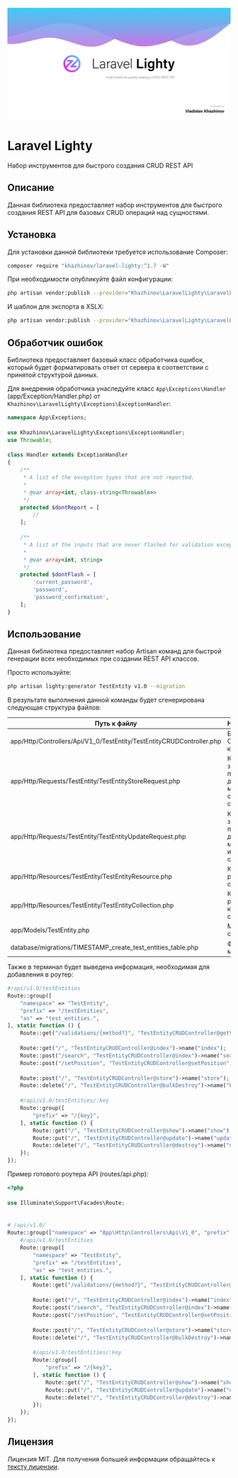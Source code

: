 
<p align="center"><img src="/art/header.jpg" alt="Social Card of Laravel Lighty"></p>

# Laravel Lighty

Набор инструментов для быстрого создания CRUD REST API

## Описание

Данная библиотека предоставляет набор инструментов для быстрого создания REST API для базовых CRUD операций над сущностями.

## Установка

Для установки данной библиотеки требуется использование Composer:

```bash
composer require "khazhinov/laravel-lighty:^1.7 -W"
```

При необходимости опубликуйте файл конфигурации:

```bash
php artisan vendor:publish --provider="Khazhinov\LaravelLighty\LaravelLightyServiceProvider" --tag="config"
```

И шаблон для экспорта в XSLX:

```bash
php artisan vendor:publish --provider="Khazhinov\LaravelLighty\LaravelLightyServiceProvider" --tag="views"
```

## Обработчик ошибок

Библиотека предоставляет базовый класс обработчика ошибок, который будет форматировать ответ от сервера в соответствии с принятой структурой данных.

Для внедрения обработчика унаследуйте класс ```App\Exceptions\Handler``` (app/Exception/Handler.php) от ```Khazhinov\LaravelLighty\Exceptions\ExceptionHandler```:

```php
namespace App\Exceptions;

use Khazhinov\LaravelLighty\Exceptions\ExceptionHandler;
use Throwable;

class Handler extends ExceptionHandler
{
    /**
     * A list of the exception types that are not reported.
     *
     * @var array<int, class-string<Throwable>>
     */
    protected $dontReport = [
        //
    ];

    /**
     * A list of the inputs that are never flashed for validation exceptions.
     *
     * @var array<int, string>
     */
    protected $dontFlash = [
        'current_password',
        'password',
        'password_confirmation',
    ];
}

```

## Использование

Данная библиотека предоставляет набор Artisan команд для быстрой генерации всех необходимых при создании REST API классов.

Просто используйте:

```bash
php artisan lighty:generator TestEntity v1.0 --migration
```

В результате выполнения данной команды будет сгенерирована следующая структура файлов:


| Путь к файлу                                                          | Назначение                                                  |
|-----------------------------------------------------------------------|-------------------------------------------------------------|
| app/Http/Controllers/Api/V1_0/TestEntity/TestEntityCRUDController.php | Базовый CRUD контроллер                                     |
| app/Http/Requests/TestEntity/TestEntityStoreRequest.php               | Класс запроса для проверки данных метода создания сущности  |
| app/Http/Requests/TestEntity/TestEntityUpdateRequest.php              | Класс запроса для проверки данных метода изменения сущности |
| app/Http/Resources/TestEntity/TestEntityResource.php                  | Класс ресурса сущности                                      |
| app/Http/Resources/TestEntity/TestEntityCollection.php                | Класс ресурса коллекции сущностей                           |
| app/Models/TestEntity.php                                             | Модель сущности                                             |
| database/migrations/TIMESTAMP_create_test_entities_table.php          | Файл миграции                                               |

Также в терминал будет выведена информация, необходимая для добавления в роутер:

```php
#/api/v1.0/testEntities
Route::group([
    "namespace" => "TestEntity",
    "prefix" => "/testEntities",
    "as" => "test_entities.",
], static function () {
    Route::get("/validations/{method?}", "TestEntityCRUDController@getValidations")->name("validations");

    Route::get("/", "TestEntityCRUDController@index")->name("index");
    Route::post("/search", "TestEntityCRUDController@index")->name("search");
    Route::post("/setPosition", "TestEntityCRUDController@setPosition")->name("set-position");

    Route::post("/", "TestEntityCRUDController@store")->name("store");
    Route::delete("/", "TestEntityCRUDController@bulkDestroy")->name("bulk-destroy");

    #/api/v1.0/testEntities/:key
    Route::group([
        "prefix" => "/{key}",
    ], static function () {
        Route::get("/", "TestEntityCRUDController@show")->name("show");
        Route::put("/", "TestEntityCRUDController@update")->name("update");
        Route::delete("/", "TestEntityCRUDController@destroy")->name("destroy");
    });
});
```

Пример готового роутера API (routes/api.php):

```php
<?php

use Illuminate\Support\Facades\Route;


# /api/v1.0/
Route::group(["namespace" => "App\Http\Controllers\Api\V1_0", "prefix" => "/v1.0", "as" => "api.v1_0"], static function () {
    #/api/v1.0/testEntities
    Route::group([
        "namespace" => "TestEntity",
        "prefix" => "/testEntities",
        "as" => "test_entities.",
    ], static function () {
        Route::get("/validations/{method?}", "TestEntityCRUDController@getValidations")->name("validations");

        Route::get("/", "TestEntityCRUDController@index")->name("index");
        Route::post("/search", "TestEntityCRUDController@index")->name("search");
        Route::post("/setPosition", "TestEntityCRUDController@setPosition")->name("set-position");

        Route::post("/", "TestEntityCRUDController@store")->name("store");
        Route::delete("/", "TestEntityCRUDController@bulkDestroy")->name("bulk-destroy");

        #/api/v1.0/testEntities/:key
        Route::group([
            "prefix" => "/{key}",
        ], static function () {
            Route::get("/", "TestEntityCRUDController@show")->name("show");
            Route::put("/", "TestEntityCRUDController@update")->name("update");
            Route::delete("/", "TestEntityCRUDController@destroy")->name("destroy");
        });
    });
});
```

## Лицензия

Лицензия MIT. Для получения большей информации обращайтесь к [тексту лицензии](LICENSE.md).
